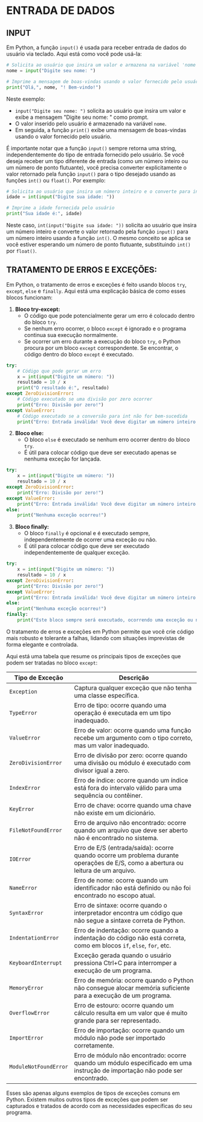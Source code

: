 # ENTRADA DE DADOS 
## INPUT
Em Python, a função `input()` é usada para receber entrada de dados do usuário via teclado. Aqui está como você pode usá-la:

```python
# Solicita ao usuário que insira um valor e armazena na variável 'nome'
nome = input("Digite seu nome: ")

# Imprime a mensagem de boas-vindas usando o valor fornecido pelo usuário
print("Olá,", nome, "! Bem-vindo!")
```

Neste exemplo:

- `input("Digite seu nome: ")` solicita ao usuário que insira um valor e exibe a mensagem "Digite seu nome: " como prompt.
- O valor inserido pelo usuário é armazenado na variável `nome`.
- Em seguida, a função `print()` exibe uma mensagem de boas-vindas usando o valor fornecido pelo usuário.

É importante notar que a função `input()` sempre retorna uma string, independentemente do tipo de entrada fornecido pelo usuário. Se você deseja receber um tipo diferente de entrada (como um número inteiro ou um número de ponto flutuante), você precisa converter explicitamente o valor retornado pela função `input()` para o tipo desejado usando as funções `int()` ou `float()`. Por exemplo:

```python
# Solicita ao usuário que insira um número inteiro e o converte para int
idade = int(input("Digite sua idade: "))

# Imprime a idade fornecida pelo usuário
print("Sua idade é:", idade)
```

Neste caso, `int(input("Digite sua idade: "))` solicita ao usuário que insira um número inteiro e converte o valor retornado pela função `input()` para um número inteiro usando a função `int()`. O mesmo conceito se aplica se você estiver esperando um número de ponto flutuante, substituindo `int()` por `float()`.

## TRATAMENTO DE ERROS E EXCEÇÕES:
Em Python, o tratamento de erros e exceções é feito usando blocos `try`, `except`, `else` e `finally`. Aqui está uma explicação básica de como esses blocos funcionam:

1. **Bloco try-except:**
   - O código que pode potencialmente gerar um erro é colocado dentro do bloco `try`.
   - Se nenhum erro ocorrer, o bloco `except` é ignorado e o programa continua sua execução normalmente.
   - Se ocorrer um erro durante a execução do bloco `try`, o Python procura por um bloco `except` correspondente. Se encontrar, o código dentro do bloco `except` é executado.

```python
try:
    # Código que pode gerar um erro
    x = int(input("Digite um número: "))
    resultado = 10 / x
    print("O resultado é:", resultado)
except ZeroDivisionError:
    # Código executado se uma divisão por zero ocorrer
    print("Erro: Divisão por zero!")
except ValueError:
    # Código executado se a conversão para int não for bem-sucedida
    print("Erro: Entrada inválida! Você deve digitar um número inteiro.")
```

2. **Bloco else:**
   - O bloco `else` é executado se nenhum erro ocorrer dentro do bloco `try`.
   - É útil para colocar código que deve ser executado apenas se nenhuma exceção for lançada.

```python
try:
    x = int(input("Digite um número: "))
    resultado = 10 / x
except ZeroDivisionError:
    print("Erro: Divisão por zero!")
except ValueError:
    print("Erro: Entrada inválida! Você deve digitar um número inteiro.")
else:
    print("Nenhuma exceção ocorreu!")
```

3. **Bloco finally:**
   - O bloco `finally` é opcional e é executado sempre, independentemente de ocorrer uma exceção ou não.
   - É útil para colocar código que deve ser executado independentemente de qualquer exceção.

```python
try:
    x = int(input("Digite um número: "))
    resultado = 10 / x
except ZeroDivisionError:
    print("Erro: Divisão por zero!")
except ValueError:
    print("Erro: Entrada inválida! Você deve digitar um número inteiro.")
else:
    print("Nenhuma exceção ocorreu!")
finally:
    print("Este bloco sempre será executado, ocorrendo uma exceção ou não.")
```

O tratamento de erros e exceções em Python permite que você crie código mais robusto e tolerante a falhas, lidando com situações imprevistas de forma elegante e controlada.

Aqui está uma tabela que resume os principais tipos de exceções que podem ser tratadas no bloco `except`:

| Tipo de Exceção           | Descrição                                                    |
|---------------------------|--------------------------------------------------------------|
| `Exception`               | Captura qualquer exceção que não tenha uma classe específica. |
| `TypeError`               | Erro de tipo: ocorre quando uma operação é executada em um tipo inadequado. |
| `ValueError`              | Erro de valor: ocorre quando uma função recebe um argumento com o tipo correto, mas um valor inadequado. |
| `ZeroDivisionError`       | Erro de divisão por zero: ocorre quando uma divisão ou módulo é executado com divisor igual a zero. |
| `IndexError`              | Erro de índice: ocorre quando um índice está fora do intervalo válido para uma sequência ou contêiner. |
| `KeyError`                | Erro de chave: ocorre quando uma chave não existe em um dicionário. |
| `FileNotFoundError`       | Erro de arquivo não encontrado: ocorre quando um arquivo que deve ser aberto não é encontrado no sistema. |
| `IOError`                 | Erro de E/S (entrada/saída): ocorre quando ocorre um problema durante operações de E/S, como a abertura ou leitura de um arquivo. |
| `NameError`               | Erro de nome: ocorre quando um identificador não está definido ou não foi encontrado no escopo atual. |
| `SyntaxError`             | Erro de sintaxe: ocorre quando o interpretador encontra um código que não segue a sintaxe correta de Python. |
| `IndentationError`        | Erro de indentação: ocorre quando a indentação do código não está correta, como em blocos `if`, `else`, `for`, etc. |
| `KeyboardInterrupt`       | Exceção gerada quando o usuário pressiona Ctrl+C para interromper a execução de um programa. |
| `MemoryError`             | Erro de memória: ocorre quando o Python não consegue alocar memória suficiente para a execução de um programa. |
| `OverflowError`           | Erro de estouro: ocorre quando um cálculo resulta em um valor que é muito grande para ser representado. |
| `ImportError`             | Erro de importação: ocorre quando um módulo não pode ser importado corretamente. |
| `ModuleNotFoundError`     | Erro de módulo não encontrado: ocorre quando um módulo especificado em uma instrução de importação não pode ser encontrado. |

Esses são apenas alguns exemplos de tipos de exceções comuns em Python. Existem muitos outros tipos de exceções que podem ser capturados e tratados de acordo com as necessidades específicas do seu programa.